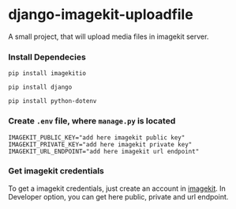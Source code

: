 # django-imagekit-uploadfile
A small project, that will upload media files in imagekit server.

### Install Dependecies
```console
pip install imagekitio
```
```console
pip install django
```
```console
pip install python-dotenv
```

### Create ```.env``` file, where ```manage.py``` is located

```
IMAGEKIT_PUBLIC_KEY="add here imagekit public key"
IMAGEKIT_PRIVATE_KEY="add here imagekit private key"
IMAGEKIT_URL_ENDPOINT="add here imagekit url endpoint"
```
### Get imagekit credentials
To get a imagekit credentials, just create an account in <a href="imagekit.io">imagekit</a>. In Developer option, you can get here public, private and url endpoint.
